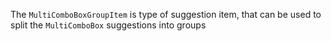The `MultiComboBoxGroupItem` is type of suggestion item, that can be used to split the `MultiComboBox` suggestions into groups
